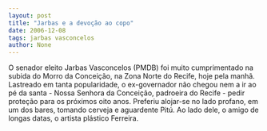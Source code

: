 ```yaml
---
layout: post
title: "Jarbas e a devoção ao copo"
date: 2006-12-08
tags: jarbas vasconcelos
author: None
---
```

O senador eleito Jarbas Vasconcelos (PMDB) foi muito cumprimentado na subida do Morro da Conceição, na Zona Norte do Recife, hoje pela manhã. 
Lastreado em tanta popularidade, o ex-governador não chegou nem a ir ao pé da santa - Nossa Senhora da Conceição, padroeira do Recife -&nbsp;pedir proteção para os próximos oito anos. 
Preferiu alojar-se no lado profano, em um dos bares, tomando cerveja e aguardente Pitú. Ao lado dele, o amigo de longas datas, o artista plástico Ferreira. 